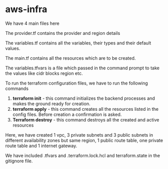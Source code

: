 # aws-infra

We have 4 main files here

The provider.tf contains the provider and region details

The variables.tf contains all the variables, their types and their default values.

The main.tf contains all the resources which are to be created.

The variables.tfvars is a file which passed in the command prompt to take the values like cidr blocks region etc.

To run the terraform configuration files, we have to run the following commands
1. **terraform init**  -  this command initializes the backend processes and makes the ground ready for creation.
2. **terraform apply** - this command creates all the resources listed in the config files. Before creation a confirmation is asked.
3. **Terraform destroy** - this command destroys all the created and active resources

Here, we have created 1 vpc, 3 private subnets and 3 public subnets in different availability zones but same region, 1 public route table, one private route table and 1 internet gateway.

We have included .tfvars and .terraform.lock.hcl and terraform.state in the gitignore file.